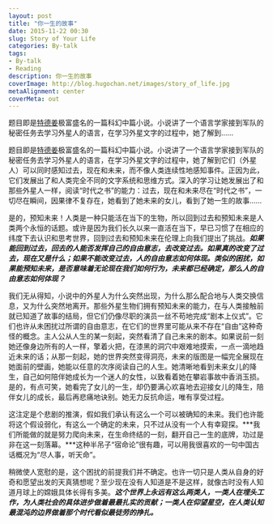 ```yaml
---
layout: post
title: "你一生的故事"
date: 2015-11-22 00:30
slug: Story of Your Life
categories: By-talk
tags:
- By-talk
- Reading
description: 你一生的故事
coverImage: http://blog.hugochan.net/images/story_of_life.jpg
metaAlignment: center
coverMeta: out
---
```


题目即是[特德姜](https://en.wikipedia.org/wiki/Ted_Chiang)极富盛名的一篇科幻中篇小说。小说讲了一个语言学家接到军队的秘密任务去学习外星人的语言，在学习外星文字的过程中，她了解到……
<!-- excerpt -->

题目即是[特德姜](https://en.wikipedia.org/wiki/Ted_Chiang)极富盛名的一篇科幻中篇小说。小说讲了一个语言学家接到军队的秘密任务去学习外星人的语言，在学习外星文字的过程中，她了解到它们（外星人）可以同时感知过去，现在和未来，而不像人类连续性地感知事件。正因为此，它们发展出了和人类完全不同的文字系统和思维方式。深入的学习让她发展出了和那些外星人一样，阅读“时代之书”的能力：过去，现在和未来尽在“时代之书”，一切尽在瞬间，因果律不复存在，她看到了她未来的女儿，看到了她一生的故事……

是的，预知未来！人类是一种只能活在当下的生物，所以回到过去和预知未来是人类两个永恒的话题。或许是因为我们长久以来一直活在当下，早已习惯了在相应的纬度下去认识和思考世界，回到过去和预知未来在伦理上向我们提出了挑战。***如果能回到过去，回去的人能否发挥自己的自由意志，去改变过去。如果真的改变了过去，现在又是什么；如果不能改变过去，人的自由意志如何体现。类似的困扰，如果能预知未来，是否意味着无论现在我们如何行为，未来都已经确定，那么人的自由意志如何体现？***

我们无从得知，小说中的外星人为什么突然出现，为什么那么配合地与人类交换信息，又为什么突然地离开。那些外星生物们拥有预知未来的能力，在与人类接触前就已知道了故事的结局，但它们仍像尽职的演员一丝不苟地完成“剧本上仪式”。它们也许从未困扰过所谓的自由意志，在它们的世界里可能从来不存在“自由”这种奇怪的概念。主人公从人生的某一刻起，突然看清了自己未来的剧本。如果说前一刻她还像身边所有的人一样，擎着火把，在漆黑的洞穴中艰难地摸索，一点一滴地趋近未来的话；从那一刻起，她的世界突然变得洞亮，未来的版图是一幅完全展现在她面前的壁画，她能以任意的次序阅读自己的人生。她清晰地看到未来女儿的降生，自己如何陪伴她成长为一个迷人的女性，以致看着她在攀岩事故中香消玉损。是的，有点可笑，她看完了女儿的一生，却仍要满心欢喜地去迎接女儿的降生，陪伴女儿的成长，最后再悲痛地诀别。她无力反抗命运，唯有享受过程。

这注定是个悲剧的推演，假如我们承认有这么一个可以被确知的未来。我们也许能将这个假设弱化，有这么一个确定的未来，只不过从没有一个人有幸窥探。***我们所能做的就是努力爬向未来，在生命终结的一刻，翻开自己一生的底牌，功过是非在这一刻落幕。***这种半吊子“宿命论”很有趣，可以用我很喜欢的一句中国古话概况为“尽人事，听天命”。

稍微使人宽慰的是，这个困扰的前提我们并不确定。也许一切只是人类从自身的好奇和愿望出发的天真猜想呢？至少现在没有人知道是不是这样，就像古时没有人知道月球上的嫦娥具体长得有多美。***这个世界上永远有这么两类人，一类人在埋头工作，为人类社会的具体进步做着最最扎实的贡献；一类人在仰望星空，在人类认知最混沌的边界做着那个时代看似最徒劳的挣扎。***
